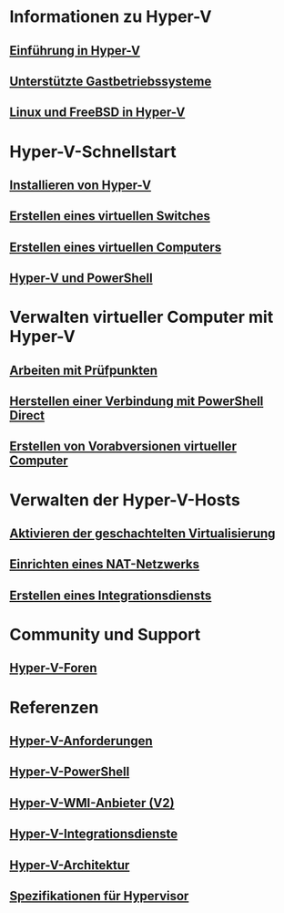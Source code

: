 # Informationen zu Hyper-V
## [Einführung in Hyper-V](./about/index.md)
## [Unterstützte Gastbetriebssysteme](about/supported-guest-os.md)
## [Linux und FreeBSD in Hyper-V](https://technet.microsoft.com/library/dn531030.aspx)
# Hyper-V-Schnellstart
## [Installieren von Hyper-V](quick-start/enable-hyper-v.md)
## [Erstellen eines virtuellen Switches](quick-start/connect-to-network.md)
## [Erstellen eines virtuellen Computers](quick-start/create-virtual-machine.md)
## [Hyper-V und PowerShell](quick-start/try-hyper-v-powershell.md)
# Verwalten virtueller Computer mit Hyper-V
## [Arbeiten mit Prüfpunkten](user-guide/checkpoints.md)
## [Herstellen einer Verbindung mit PowerShell Direct](user-guide/powershell-direct.md)
## [Erstellen von Vorabversionen virtueller Computer](user-guide/create-pre-release-vm.md) 
# Verwalten der Hyper-V-Hosts
## [Aktivieren der geschachtelten Virtualisierung](user-guide/nested-virtualization.md)
## [Einrichten eines NAT-Netzwerks](user-guide/setup-nat-network.md)
## [Erstellen eines Integrationsdiensts](user-guide/make-integration-service.md)
# Community und Support
## [Hyper-V-Foren](https://social.technet.microsoft.com/Forums/windowsserver/en-US/home?forum=winserverhyperv)
# Referenzen
## [Hyper-V-Anforderungen](reference/hyper-v-requirements.md)
## [Hyper-V-PowerShell](https://technet.microsoft.com/library/hh848559.aspx)
## [Hyper-V-WMI-Anbieter (V2)](https://msdn.microsoft.com/library/hh850319.aspx)
## [Hyper-V-Integrationsdienste](reference/integration-services.md)
## [Hyper-V-Architektur](https://msdn.microsoft.com/en-us/library/cc768520(v=bts.10).aspx)
## [Spezifikationen für Hypervisor](reference/tlfs.md)


<!--HONumber=Jan17_HO2-->


